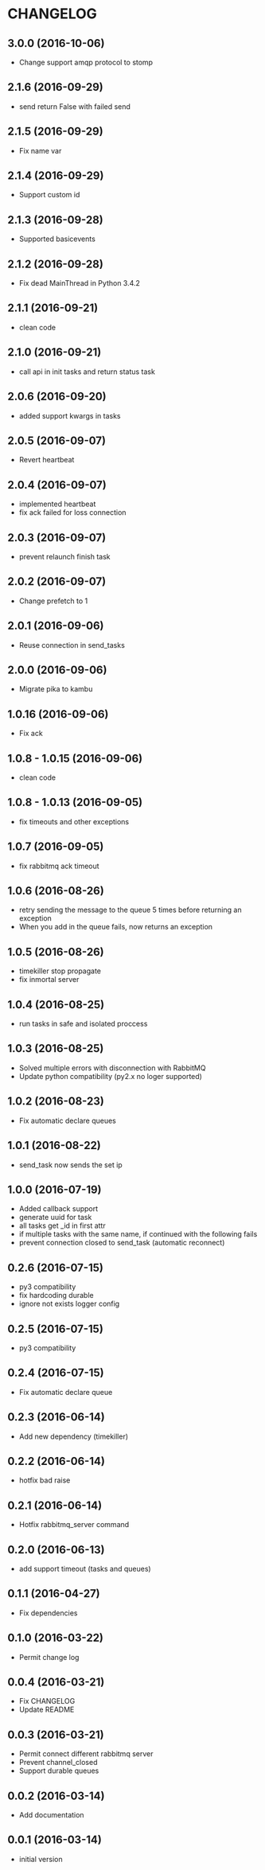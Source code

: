 # CHANGELOG
## 3.0.0 (2016-10-06)
- Change support amqp protocol to stomp

## 2.1.6 (2016-09-29)
- send return False with failed send

## 2.1.5 (2016-09-29)
- Fix name var

## 2.1.4 (2016-09-29)
- Support custom id

## 2.1.3 (2016-09-28)
- Supported basicevents

## 2.1.2 (2016-09-28)
- Fix dead MainThread in Python 3.4.2

## 2.1.1 (2016-09-21)
- clean code

## 2.1.0 (2016-09-21)
- call api in init tasks and return status task

## 2.0.6 (2016-09-20)
 - added support kwargs in tasks

## 2.0.5 (2016-09-07)
 - Revert heartbeat

## 2.0.4 (2016-09-07)
 - implemented heartbeat
 - fix ack failed for loss connection

## 2.0.3 (2016-09-07)
 - prevent relaunch finish task

## 2.0.2 (2016-09-07)
 - Change prefetch to 1

## 2.0.1 (2016-09-06)
 - Reuse connection in send_tasks

## 2.0.0 (2016-09-06)
 - Migrate pika to kambu

## 1.0.16 (2016-09-06)
 - Fix ack

## 1.0.8 - 1.0.15 (2016-09-06)
 - clean code

## 1.0.8 - 1.0.13 (2016-09-05)
 - fix timeouts and other exceptions

## 1.0.7 (2016-09-05)
 - fix rabbitmq ack timeout

## 1.0.6 (2016-08-26)
 - retry sending the message to the queue 5 times before returning an exception
 - When you add in the queue fails, now returns an exception
 
## 1.0.5 (2016-08-26)
 - timekiller stop propagate
 - fix inmortal server

## 1.0.4 (2016-08-25)
 - run tasks in safe and isolated proccess

## 1.0.3 (2016-08-25)
 - Solved multiple errors with disconnection with RabbitMQ
 - Update python compatibility (py2.x no loger supported)

## 1.0.2 (2016-08-23)
 - Fix automatic declare queues

## 1.0.1 (2016-08-22)
 - send_task now sends the set ip 

## 1.0.0 (2016-07-19)
 - Added callback support
 - generate uuid for task
 - all tasks get _id in first attr
 - if multiple tasks with the same name, if continued with the following fails
 - prevent connection closed to send_task (automatic reconnect)

## 0.2.6 (2016-07-15)
 - py3 compatibility
 - fix hardcoding durable
 - ignore not exists logger config

## 0.2.5 (2016-07-15)
 - py3 compatibility

## 0.2.4 (2016-07-15)
 - Fix automatic declare queue

## 0.2.3 (2016-06-14)
 - Add new dependency (timekiller)

## 0.2.2 (2016-06-14)
 - hotfix bad raise

## 0.2.1 (2016-06-14)
  - Hotfix rabbitmq_server command

## 0.2.0 (2016-06-13)
  - add support timeout (tasks and queues)

## 0.1.1 (2016-04-27)
  - Fix dependencies

## 0.1.0 (2016-03-22)
  - Permit change log

## 0.0.4 (2016-03-21)
  - Fix CHANGELOG
  - Update README

## 0.0.3 (2016-03-21)
  - Permit connect different rabbitmq server
  - Prevent channel_closed
  - Support durable queues

## 0.0.2 (2016-03-14)
  - Add documentation

## 0.0.1 (2016-03-14)
  - initial version
